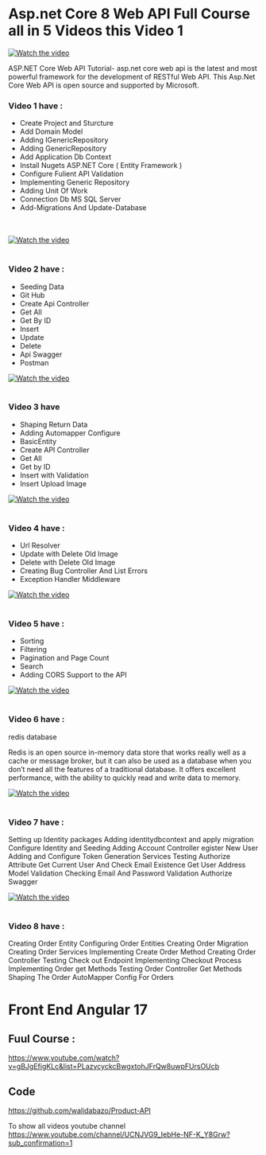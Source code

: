 # Asp.net Core 8 Web API Full Course all in 5 Videos this Video 1 

[![Watch the video](https://img.youtube.com/vi/UqegTYn2aKE/0.jpg)](https://youtu.be/UqegTYn2aKE)

ASP.NET Core Web API Tutorial- asp.net core web api is the latest and most powerful framework for the development of RESTful Web API. This Asp.Net Core Web API is open source and supported by Microsoft. 
### Video 1 have :
 - Create Project and Sturcture <br />
 - Add Domain Model <br />
 - Adding IGenericRepository <br />
 - Adding GenericRepository <br />
 - Add Application Db Context  <br />
 - Install Nugets ASP.NET Core ( Entity Framework ) <br />
 - Configure Fulient API Validation  <br />
 - Implementing Generic Repository <br />
 - Adding Unit Of Work  <br />
 - Connection Db MS SQL Server <br />
 - Add-Migrations And Update-Database <br />
<br /><br />

[![Watch the video](https://img.youtube.com/vi/B015VD4vBts/0.jpg)](https://youtu.be/B015VD4vBts)
<br /><br />
### Video 2 have :
- Seeding Data  <br />
- Git Hub <br />
- Create Api Controller  <br />
- Get All <br />
- Get By ID <br />
- Insert <br />
- Update <br />
- Delete <br />
- Api Swagger <br />
- Postman <br />

[![Watch the video](https://img.youtube.com/vi/LSrVodbZW2I/0.jpg)](https://youtu.be/LSrVodbZW2I)
<br /><br />
### Video 3 have 
- Shaping Return Data  <br />
- Adding Automapper Configure <br />
- BasicEntity <br />
- Create API Controller  <br />
- Get All <br />
- Get by ID  <br />
- Insert with Validation  <br />
- Insert Upload Image <br />

[![Watch the video](https://img.youtube.com/vi/dqCiqQVD_qI/0.jpg)](https://youtu.be/dqCiqQVD_qI)
<br /><br />
### Video 4 have : 
- Url Resolver  <br />
- Update with Delete Old Image <br />
- Delete with Delete Old Image <br />
- Creating Bug Controller And List Errors  <br />
- Exception Handler Middleware <br />

[![Watch the video](https://img.youtube.com/vi/bQwQs81G_yU/0.jpg)](https://youtu.be/bQwQs81G_yU)
<br /><br />
### Video 5 have : 
- Sorting <br />
- Filtering  <br />
- Pagination and Page Count <br />
- Search <br />
- Adding CORS Support to the API <br />



[![Watch the video](https://img.youtube.com/vi/RmzlBSS3tDE/0.jpg)](https://youtu.be/RmzlBSS3tDE)
<br /><br />
### Video 6 have : 
redis database
 
Redis is an open source in-memory data store that works really well as a cache or message broker, but it can also be used as a database when you don’t need all the features of a traditional database. It offers excellent performance, with the ability to quickly read and write data to memory.


[![Watch the video](https://img.youtube.com/vi/wFmCBF2XTYw/0.jpg)](https://youtu.be/wFmCBF2XTYw)
<br /><br />
### Video 7 have : 
Setting up Identity packages
Adding identitydbcontext and apply migration
Configure Identity and Seeding 
Adding Account Controller
egister New User
Adding and Configure  Token Generation Services
Testing Authorize Attribute
Get Current User And Check Email Existence
Get User Address
Model Validation
Checking Email And Password Validation
Authorize Swagger



[![Watch the video](https://img.youtube.com/vi/nn3Psfc99Tg/0.jpg)](https://youtu.be/nn3Psfc99Tg)
<br /><br />
### Video 8 have : 
Creating Order Entity
Configuring Order Entities
Creating Order Migration
Creating Order Services
Implementing Create Order Method
Creating Order Controller
Testing Check out Endpoint
Implementing Checkout Process
Implementing Order get Methods
Testing Order Controller Get Methods
Shaping The Order 
AutoMapper Config For Orders

# Front End Angular 17 
## Fuul Course  :
https://www.youtube.com/watch?v=gBJgEfigKLc&list=PLazvcyckcBwgxtohJFrQw8uwpFUrsOUcb

## Code
https://github.com/walidabazo/Product-API

To show all videos youtube channel  <br />
https://www.youtube.com/channel/UCNJVG9_IebHe-NF-K_Y8Grw?sub_confirmation=1
